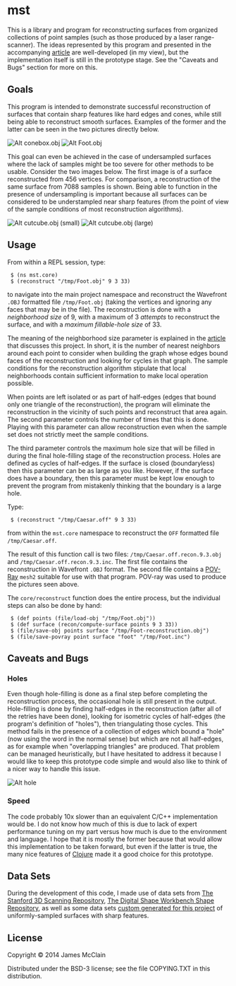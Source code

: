 # mst

This is a library and program for reconstructing surfaces from organized collections of point samples (such as those produced by a laser range-scanner).
The ideas represented by this program and presented in the accompanying
[article](http://daystrom-data-concepts.com/SR/)
are well-developed (in my view), but the implementation itself is still in the prototype stage.
See the "Caveats and Bugs" section for more on this.

## Goals

This program is intended to demonstrate successful reconstruction of surfaces that contain sharp features like hard edges and cones, while still being able to reconstruct smooth surfaces.
Examples of the former and the latter can be seen in the two pictures directly below.

![Alt conebox.obj](http://daystrom-data-concepts.com/SR/images/480/conebox-large.png)
![Alt Foot.obj](http://daystrom-data-concepts.com/SR/images/480/foot.png)

This goal can even be achieved in the case of undersampled surfaces where the lack of samples might be too severe for other methods to be usable.
Consider the two images below.
The first image is of a surface reconstructed from 456 vertices.
For comparison, a reconstruction of the same surface from 7088 samples is shown.
Being able to function in the presence of undersampling is important because all surfaces can be considered to be understampled near sharp features (from the point of view of the sample conditions of most reconstruction algorithms).

![Alt cutcube.obj (small)](http://daystrom-data-concepts.com/SR/images/480/cutcube-small.png)
![Alt cutcube.obj (large)](http://daystrom-data-concepts.com/SR/images/480/cutcube-large.png)

## Usage

From within a REPL session, type:

     $ (ns mst.core)
     $ (reconstruct "/tmp/Foot.obj" 9 3 33)

to navigate into the main project namespace and reconstruct the Wavefront `.OBJ` formatted file `/tmp/Foot.obj` (taking the vertices and ignoring any faces that may be in the file).
The reconstruction is done with a *neighborhood size* of 9, with a maximum of 3 *attempts* to reconstruct the surface, and with a *maximum fillable-hole size* of 33.

The meaning of the neighborhood size parameter is explained in the
[article](http://daystrom-data-concepts.com/SR/)
that discusses this project.
In short, it is the number of nearest neighbors around each point to consider when building the graph whose edges bound faces of the reconstruction and looking for cycles in that graph.
The sample conditions for the reconstruction algorithm stipulate that local neighborhoods contain sufficient information to make local operation possible.

When points are left isolated or as part of half-edges (edges that bound only one triangle of the reconstruction), the program will eliminate the reconstruction in the vicinity of such points and reconstruct that area again.
The second parameter controls the number of times that this is done.
Playing with this parameter can allow reconstruction even when the sample set does not strictly meet the sample conditions.

The third parameter controls the maximum hole size that will be filled in during the final hole-filling stage of the reconstruction process.
Holes are defined as cycles of half-edges.
If the surface is closed (boundaryless) then this parameter can be as large as you like.
However, if the surface does have a boundary, then this parameter must be kept low enough to prevent the program from mistakenly thinking that the boundary is a large hole.

Type:

     $ (reconstruct "/tmp/Caesar.off" 9 3 33)

from within the `mst.core` namespace to reconstruct the `OFF` formatted file `/tmp/Caesar.off`.

The result of this function call is two files: `/tmp/Caesar.off.recon.9.3.obj` and `/tmp/Caesar.off.recon.9.3.inc`.
The first file contains the reconstruction in Wavefront `.OBJ` format.
The second file contains a
[POV-Ray](http://www.povray.org/)
`mesh2` suitable for use with that program.
POV-ray was used to produce the pictures seen above.

The `core/reconstruct` function does the entire process, but the individual steps can also be done by hand:

     $ (def points (file/load-obj "/tmp/Foot.obj"))
     $ (def surface (recon/compute-surface points 9 3 33))
     $ (file/save-obj points surface "/tmp/Foot-reconstruction.obj")
     $ (file/save-povray point surface "foot" "/tmp/Foot.inc")

## Caveats and Bugs

### Holes

Even though hole-filling is done as a final step before completing the reconstruction process, the occasional hole is still present in the output.
Hole-filling is done by finding half-edges in the reconstruction (after all of the retries have been done), looking for isometric cycles of half-edges (the program's definition of "holes"), then triangulating those cycles.
This method fails in the presence of a collection of edges which bound a "hole" (now using the word in the normal sense) but which are not all half-edges, as for example when "overlapping triangles" are produced.
That problem can be managed heuristically, but I have hesitated to address it because I would like to keep this prototype code simple and would also like to think of a nicer way to handle this issue.

![Alt hole](http://daystrom-data-concepts.com/SR/images/hole.png)

### Speed

The code probably 10x slower than an equivalent C/C++ implementation would be.
I do not know how much of this is due to lack of expert performance tuning on my part versus how much is due to the environment and language.
I hope that it is mostly the former because that would allow this implementation to be taken forward, but even if the latter is true, the many nice features of
[Clojure](http://www.clojure.org)
made it a good choice for this prototype.

## Data Sets

During the development of this code, I made use of data sets from
[The Stanford 3D Scanning Repository](http://graphics.stanford.edu/data/3Dscanrep/),
[The Digital Shape Workbench Shape Repository](http://shapes.aim-at-shape.net/ontologies/shapes/viewmodels.jsp),
as well as some data sets
[custom generated for this project](http://daystrom-data-concepts.com/SR/)
of uniformly-sampled surfaces with sharp features.

## License

Copyright © 2014 James McClain

Distributed under the BSD-3 license; see the file COPYING.TXT in this distribution.